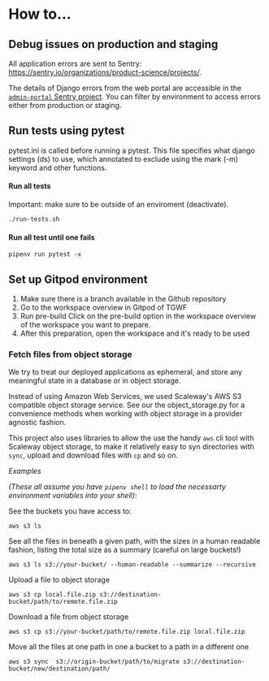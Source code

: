 # How to...

## Debug issues on production and staging
All application errors are sent to Sentry: https://sentry.io/organizations/product-science/projects/.

The details of Django errors from the web portal are accessible in the [`admin-portal` Sentry project](https://sentry.io/organizations/product-science/projects/admin-portal/?project=2071451). You can filter by environment to access errors either from production or staging.

## Run tests using pytest

pytest.ini is called before running a pytest.
This file specifies what django settings (ds) to use, which annotated to exclude using the mark (-m) keyword and other functions.

#### Run all tests
Important: make sure to be outside of an enviroment (deactivate).
```
./run-tests.sh
```

#### Run all test until one fails
```
pipenv run pytest -x
```

## Set up Gitpod environment
1. Make sure there is a branch available in the Github repository
2. Go to the workspace overview in Gitpod of TGWF
3. Run pre-build
    Click on the pre-build option in the workspace overview of the workspace you want to prepare.
4. After this preparation, open the workspace and it's ready to be used


### Fetch files from object storage

We try to treat our deployed applications as ephemeral, and store any meaningful state in a database or in object storage.

Instead of using Amazon Web Services, we used Scaleway's AWS S3 compatible object storage service. See our the object_storage.py for a convenience methods when working with object storage in a provider agnostic fashion.

This project also uses libraries to allow the use the handy `aws` cli tool with Scaleway object storage, to make it relatively easy to syn directories with `sync`, upload and download files with `cp` and so on.


*Examples*

_(These all assume you have `pipenv shell` to load the necessarty environment variables into your shell)_:

See the buckets you have access to:

```
aws s3 ls
```

See all the files in beneath a given path, with the sizes in a human readable fashion, listing the total size as a summary (careful on large buckets!)

```
aws s3 ls s3://your-bucket/ --human-readable --summarize --recursive
```

Upload a file to object storage

```
aws s3 cp local.file.zip s3://destination-bucket/path/to/remote.file.zip
```

Download a file from object storage

```
aws s3 cp s3://your-bucket/path/to/remote.file.zip local.file.zip
```

Move all the files at one path in one a bucket to a path in a different one

```
aws s3 sync  s3://origin-bucket/path/to/migrate s3://destination-bucket/new/destination/path/
```
